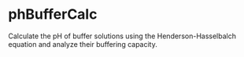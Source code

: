 # phBufferCalc
Calculate the pH of buffer solutions using the Henderson-Hasselbalch equation and analyze their buffering capacity.
